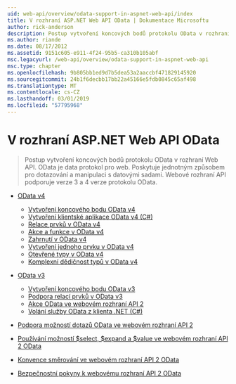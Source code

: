 ```yaml
---
uid: web-api/overview/odata-support-in-aspnet-web-api/index
title: V rozhraní ASP.NET Web API OData | Dokumentace Microsoftu
author: rick-anderson
description: Postup vytvoření koncových bodů protokolu OData v rozhraní Web API. OData je data protokol pro web. Poskytuje jednotným způsobem pro dotazování a manipulaci s datovými sadami. Webové rozhraní API s...
ms.author: riande
ms.date: 08/17/2012
ms.assetid: 9151c605-e911-4f24-95b5-ca310b105abf
msc.legacyurl: /web-api/overview/odata-support-in-aspnet-web-api
msc.type: chapter
ms.openlocfilehash: 9b805bb1ed9d7b5dea53a2aaccbf471829145920
ms.sourcegitcommit: 24b1f6decbb17bb22a45166e5fdb0845c65af498
ms.translationtype: MT
ms.contentlocale: cs-CZ
ms.lasthandoff: 03/01/2019
ms.locfileid: "57795968"
---
```

<a name="odata-in-aspnet-web-api"></a>V rozhraní ASP.NET Web API OData
====================
> Postup vytvoření koncových bodů protokolu OData v rozhraní Web API. OData je data protokol pro web. Poskytuje jednotným způsobem pro dotazování a manipulaci s datovými sadami. Webové rozhraní API podporuje verze 3 a 4 verze protokolu OData.


- [OData v4](odata-v4/index.md)

    - [Vytvoření koncového bodu OData v4](odata-v4/create-an-odata-v4-endpoint.md)
    - [Vytvoření klientské aplikace OData v4 (C#)](odata-v4/create-an-odata-v4-client-app.md)
    - [Relace prvků v OData v4](odata-v4/entity-relations-in-odata-v4.md)
    - [Akce a funkce v OData v4](odata-v4/odata-actions-and-functions.md)
    - [Zahrnutí v OData v4](odata-v4/odata-containment-in-web-api-22.md)
    - [Vytvoření jednoho prvku v OData v4](odata-v4/using-a-singleton-in-an-odata-endpoint-in-web-api-22.md)
    - [Otevřené typy v OData v4](odata-v4/use-open-types-in-odata-v4.md)
    - [Komplexní dědičnost typů v OData v4](odata-v4/complex-type-inheritance-in-odata-v4.md)
- [OData v3](odata-v3/index.md)

    - [Vytvoření koncového bodu OData v3](odata-v3/creating-an-odata-endpoint.md)
    - [Podpora relací prvků v OData v3](odata-v3/working-with-entity-relations.md)
    - [Akce OData ve webovém rozhraní API 2](odata-v3/odata-actions.md)
    - [Volání služby OData z klienta .NET (C#)](odata-v3/calling-an-odata-service-from-a-net-client.md)
- [Podpora možností dotazů OData ve webovém rozhraní API 2](supporting-odata-query-options.md)
- [Používání možností $select, $expand a $value ve webovém rozhraní API 2 OData](using-select-expand-and-value.md)
- [Konvence směrování ve webovém rozhraní API 2 OData](odata-routing-conventions.md)
- [Bezpečnostní pokyny k webovému rozhraní API 2 OData](odata-security-guidance.md)
